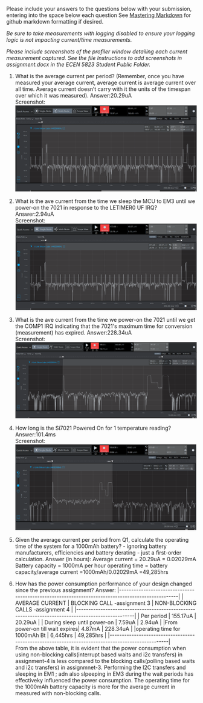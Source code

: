 Please include your answers to the questions below with your submission, entering into the space below each question
See [Mastering Markdown](https://guides.github.com/features/mastering-markdown/) for github markdown formatting if desired.

*Be sure to take measurements with logging disabled to ensure your logging logic is not impacting current/time measurements.*

*Please include screenshots of the profiler window detailing each current measurement captured.  See the file Instructions to add screenshots in assignment.docx in the ECEN 5823 Student Public Folder.* 

1. What is the average current per period? (Remember, once you have measured your average current, average current is average current over all time. Average current doesn’t carry with it the units of the timespan over which it was measured).
   Answer:20.29uA
   <br>Screenshot:  
   ![Avg_current_per_period](screenshots/assignment4/avg_current_per_period.png)  

2. What is the ave current from the time we sleep the MCU to EM3 until we power-on the 7021 in response to the LETIMER0 UF IRQ?
   Answer:2.94uA
   <br>Screenshot:  
   ![Avg_current_LPM_Off](screenshots/assignment4/avg_current_lpm_off.png)  

3. What is the ave current from the time we power-on the 7021 until we get the COMP1 IRQ indicating that the 7021's maximum time for conversion (measurement) has expired.
   Answer:228.34uA
   <br>Screenshot:  
   ![Avg_current_LPM_On](screenshots/assignment4/avg_current_lpm_on.png)  

4. How long is the Si7021 Powered On for 1 temperature reading?
   Answer:101.4ms
   <br>Screenshot:  
   ![duration_lpm_on](screenshots/assignment4/duration_lpm_on.png)  

5. Given the average current per period from Q1, calculate the operating time of the system for a 1000mAh battery? - ignoring battery manufacturers, efficiencies and battery derating - just a first-order calculation.
   Answer (in hours):
   Average current = 20.29uA = 0.02029mA
   Battery capacity = 1000mA per hour
   operating time = battery capacity/average current =1000mAh/0.02029mA =49,285hrs
   
6. How has the power consumption performance of your design changed since the previous assignment?
   Answer:
 |--------------------------------------------------------------------------------------------------|
 |   AVERAGE CURRENT             |  BLOCKING CALL -assignment 3 |  NON-BLOCKING CALLS -assignment 4 |
 |--------------------------------------------------------------------------------------------------|
 | Per period                    |         155.17uA             |            20.29uA                |
 | During sleep until power-on   |         7.59uA               |            2.94uA                 |
 |From power-on till wait expires|         4.87mA               |            228.34uA               |
 |operating time for 1000mAh Bt  |         6,445hrs             |            49,285hrs              |
 |--------------------------------------------------------------------------------------------------|                                                              
   From the above table, it is evident that the power consumption when using  non-blocking calls(interrupt based waits and i2c transfers) in assignment-4 is less compared to the blocking calls(polling based waits and i2c transfers) in assignmnet-3. Performing the I2C transfers  and sleeping in EM1 ; adn also slpeeping in EM3 during the wait periods has effectiveky influenced the power consumption. The operating time for the 1000mAh battery capacity is more for the average current in measured with non-blocking calls.


